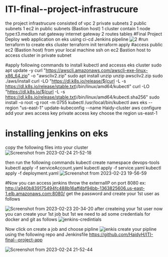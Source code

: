 # ITI-final--project-infrastrucure
the project infrastrucure consisted of 
vpc
2 private subnets
2 public subnets
1 ec2 in public subnets (Bastion host)
1 cluster contain 1 node type:t3.medium
nat gateway
internet gateway
2 routes tables
#Final Project
Deploy web application on eks using ci-cd Jenkins pipeline
![2](https://user-images.githubusercontent.com/83189705/221271227-0345cc92-3323-4c30-8a05-24dea7b7293d.png)
#run terraform to create eks cluster
terraform init
terraform apply
#access public ec2 (Bastion host) from your local machine
ssh on ec2 Bastion host to access cluster in private subnet 


#apply following commands to install kubectl and accesss eks cluster
sudo apt update -y
curl "https://awscli.amazonaws.com/awscli-exe-linux-x86_64.zip" -o "awscliv2.zip"
sudo apt install unzip
unzip awscliv2.zip
sudo ./aws/install
curl -LO "https://dl.k8s.io/release/$(curl -L -s https://dl.k8s.io/release/stable.txt)/bin/linux/amd64/kubectl"
curl -LO "https://dl.k8s.io/$(curl -L -s https://dl.k8s.io/release/stable.txt)/bin/linux/amd64/kubectl.sha256"
sudo install -o root -g root -m 0755 kubectl /usr/local/bin/kubectl
aws eks --region "us-east-1" update-kubeconfig --name Haidy-cluster
aws configure
add your 
aws access key
private access key
choose the region us-east-1

# installing jenkins on eks
copy the following files into your cluster 
![Screenshot from 2023-02-24 21-52-18](https://user-images.githubusercontent.com/83189705/221279492-88e672a2-d124-435b-badb-d73e9965cf59.png)

then run the following commands
kubectl create namespace devops-tools
kubectl apply -f serviceAccount.yaml
kubectl apply -f service.yaml
kubectl apply -f deployment.yaml
![Screenshot from 2023-02-23 19-56-59](https://user-images.githubusercontent.com/83189705/221279591-2592dd4f-6951-4788-9225-f801055c0252.png)

#Now you can access jenkins throw the externalIP on port 8080
ex: http://a940b839175494fc488b16aff4bf94bb-1363825606.us-east-1.elb.amazonaws.com:8080/
get the password and create your 1st user as follows 

![Screenshot from 2023-02-23 20-34-20](https://user-images.githubusercontent.com/83189705/221280810-0162faf7-8780-42a7-a2f6-34cad609bb47.png)
after createing your 1st user now you can create your 1st job 
but 1st we need to ad some credentials for docker and git as follows
![jenkins-credintials](https://user-images.githubusercontent.com/83189705/221281969-d93e491d-cefc-43b9-84ef-41f7033eccac.png)

Now 
click on create a job  and choose pipline 
![jenkis](https://user-images.githubusercontent.com/83189705/221281316-26dc58d9-68c7-47dc-9f32-79b90a9b5072.png)
create your pipline using the following repo and Jenkinsfile
https://github.com/HaidyH/ITI-final--project-app

![Screenshot from 2023-02-24 21-52-44](https://user-images.githubusercontent.com/83189705/221282455-842b832f-0706-4273-a915-a5807b873509.png)


